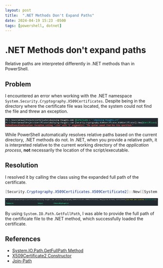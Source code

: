 ```yaml
---
layout: post
title:  ".NET Methods Don't Expand Paths"
date: 2024-04-19 15:23 -0500
tags: [powershell, dotnet]
---
```


# .NET Methods don't expand paths
Relative paths are interpreted differently in .NET methods than in PowerShell.

## Problem
I encountered an error when working with the .NET namespace `System.Security.Cryptography.X509Certificates`. Despite being in the directory where the certificate file was located, the system could not find the file and threw an exception.

![relative-path-exception](/assets/img/2024-04-20-dotnet-methods-path/relative-path-exception.png)

While PowerShell automatically resolves relative paths based on the current directory, .NET methods do not. In .NET, when you provide a relative path, it is interpreted relative to the current working directory of the _application process_, **not** necessarily the location of the script/executable.

## Resolution
I resolved it by calling the class using the expanded full path of the certificate. 

```powershell
[Security.Cryptography.X509Certificates.X509Certificate2]::New([System.IO.Path]::GetFullPath((Join-Path (Get-Location) $Certificate)))
```

![expanded-path](/assets/img/2024-04-20-dotnet-methods-path/expanded-path.png)

By using `System.IO.Path.GetFullPath`, I was able to provide the full path of the certificate file to the .NET method, which successfully loaded the certificate. 


## References

- [System.IO.Path.GetFullPath Method](https://docs.microsoft.com/en-us/dotnet/api/system.io.path.getfullpath?view=net-6.0)
- [X509Certificate2 Constructor](https://docs.microsoft.com/en-us/dotnet/api/system.security.cryptography.x509certificates.x509certificate2.-ctor?view=net-6.0)
- [Join-Path](https://docs.microsoft.com/en-us/powershell/module/microsoft.powershell.management/join-path?view=powershell-7.1)
